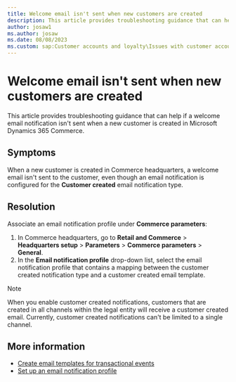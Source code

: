 ```yaml
---
title: Welcome email isn't sent when new customers are created
description: This article provides troubleshooting guidance that can help if a welcome email notification isn't sent when a new customer is created in Microsoft Dynamics 365 Commerce.
author: josaw1
ms.author: josaw
ms.date: 08/08/2023
ms.custom: sap:Customer accounts and loyalty\Issues with customer account in e-commerce
---
```

# Welcome email isn't sent when new customers are created

This article provides troubleshooting guidance that can help if a welcome email notification isn't sent when a new customer is created in Microsoft Dynamics 365 Commerce.

## Symptoms

When a new customer is created in Commerce headquarters, a welcome email isn't sent to the customer, even though an email notification is configured for the **Customer created** email notification type.

## Resolution

Associate an email notification profile under **Commerce parameters**:

1. In Commerce headquarters, go to **Retail and Commerce** > **Headquarters setup** > **Parameters** > **Commerce parameters** > **General**.
2. In the **Email notification profile** drop-down list, select the email notification profile that contains a mapping between the customer created notification type and a customer created email template.

> [!NOTE]
> When you enable customer created notifications, customers that are created in all channels within the legal entity will receive a customer created email. Currently, customer created notifications can't be limited to a single channel.

## More information

- [Create email templates for transactional events](/dynamics365/commerce/email-templates-transactions)
- [Set up an email notification profile](/dynamics365/commerce/email-notification-profiles)
